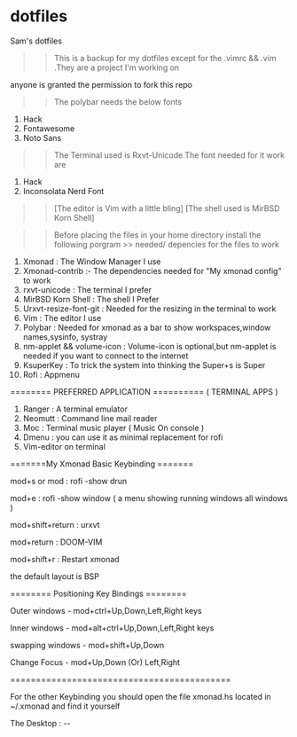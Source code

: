 # dotfiles
Sam's dotfiles
>> This is a backup for my dotfiles 
>> except for the .vimrc && .vim .They are a project I'm working on

anyone is granted the permission to fork this repo

>> The polybar needs the below fonts

1) Hack
2) Fontawesome
3) Noto Sans

>> The Terminal used is Rxvt-Unicode.The font needed for it work are

1) Hack
2) Inconsolata Nerd Font

 >> [The editor is Vim with a little bling]
 >> [The shell used is MirBSD Korn Shell]

>> Before placing the files in your home directory install the following porgram >> needed/ depencies for the files to work

1) Xmonad :
        The Window Manager I use   
2) Xmonad-contrib :-
        The dependencies needed for "My xmonad config" to work
3) rxvt-unicode :
        The terminal I prefer
4) MirBSD Korn Shell :
        The shell I Prefer
5) Urxvt-resize-font-git :
        Needed for the resizing in the terminal to work
6) Vim :
        The editor I use
7) Polybar :
        Needed for xmonad as a bar to show workspaces,window names,sysinfo, systray
8) nm-applet && volume-icon  :
        Volume-icon is optional,but nm-applet is needed if you want to connect to the internet
9) KsuperKey :
        To trick the system into thinking the Super+s is Super
10) Rofi :
        Appmenu
        
======== PREFERRED APPLICATION ==========
         ( TERMINAL APPS )
 
1) Ranger :
        A terminal emulator
2) Neomutt :
        Command line mail reader
3) Moc :
        Terminal music player ( Music On console )
4) Dmenu :
        you can use it as minimal replacement for rofi
5) Vim-editor on terminal
        
=======My Xmonad Basic Keybinding =======

mod+s or mod :
    rofi -show drun

mod+e :
    rofi -show window ( a menu showing running windows all windows )

mod+shift+return :
    urxvt

mod+return :
    DOOM-VIM

mod+shift+r :
    Restart xmonad
    
the default layout is BSP
 
======== Positioning Key Bindings ======== 
    
Outer windows - mod+ctrl+Up,Down,Left,Right keys
    
Inner windows - mod+alt+ctrl+Up,Down,Left,Right keys
    
swapping windows - mod+shift+Up,Down
    
Change Focus - mod+Up,Down (Or) Left,Right
    
===========================================

For the other Keybinding you should open the file xmonad.hs located in ~/.xmonad and find it yourself

The Desktop : -- 

